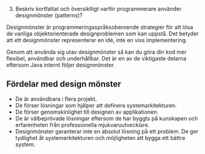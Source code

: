 3. Beskriv kortfattat och översiktligt varför programmerare använder designmönster (patterns)? 

Designmönster är programmeringsspråksoberoende strategier för att lösa de vanliga objektorienterade designproblemen
som kan uppstå. Det betyder att ett designmönster representerar en idé, inte en viss implementering.

Genom att använda sig utav designmönster så kan du göra din kod mer flexibel, användbar och underhållbar.
Det är en av de viktigaste delarna eftersom Java internt följer designmönster.

<h2>Fördelar med design mönster</h2>

- De är användbara i flera projekt.
- De förser lösningar som hjälper att definera systemarkitekturen.
- De förser genomskinlighet till designen av applikationen.
- De är välbeprövade lösningar eftersom de har byggts på kunskapen och erfarenheten från professionella mjukvaruutvecklare.
- Designmönster garanterar inte en absolut lösning på ett problem. De ger tydlighet åt systemarkitekturen och möjligheten att bygga ett bättre system.
